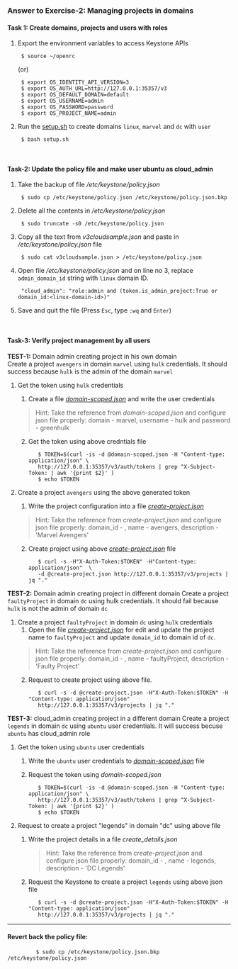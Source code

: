 ### Answer to Exercise-2: Managing projects in domains
#### Task 1: Create domains, projects and users with roles
1. Export the environment variables to access Keystone APIs

        $ source ~/openrc

    (or)
    
        $ export OS_IDENTITY_API_VERSION=3
        $ export OS_AUTH_URL=http://127.0.0.1:35357/v3
        $ export OS_DEFAULT_DOMAIN=default
        $ export OS_USERNAME=admin
        $ export OS_PASSWORD=password
        $ export OS_PROJECT_NAME=admin
2. Run the [setup.sh](setup.sh) to create domains `linux`, `marvel` and `dc` with `user`

        $ bash setup.sh

<br>

#### Task-2: Update the policy file and make user ubuntu as cloud_admin
1. Take the backup of file _/etc/keystone/policy.json_

        $ sudo cp /etc/keystone/policy.json /etc/keystone/policy.json.bkp
2. Delete all the contents in _/etc/keystone/policy.json_

        $ sudo truncate -s0 /etc/keystone/policy.json
3. Copy all the text from _v3cloudsample.json_ and paste in _/etc/keystone/policy.json_ file

        $ sudo cat v3cloudsample.json > /etc/keystone/policy.json
4. Open file _/etc/keystone/policy.json_ and on line no 3, replace `admin_domain_id` string with `linux` domain ID.

        "cloud_admin": "role:admin and (token.is_admin_project:True or domain_id:<linux-domain-id>)"
5. Save and quit the file (Press `Esc`, type `:wq` and `Enter`)

<br>

#### Task-3: Verify project management by all users
__TEST-1:__ Domain admin creating project in his own domain  
Create a project `avengers` in domain `marvel` using
`hulk` credentials. It should success because `hulk` is the admin of the domain `marvel`

1. Get the token using `hulk` credentials
    1. Create a file [_domain-scoped.json_](domain-scoped.json) and write the user credentials

      > Hint: Take the reference from _domain-scoped.json_ and
      configure json file properly: domain - marvel, username - hulk  and password - greenhulk

    2. Get the token using above credntials file

              $ TOKEN=$(curl -is -d @domain-scoped.json -H "Content-type: application/json" \
              http://127.0.0.1:35357/v3/auth/tokens | grep ^X-Subject-Token: | awk '{print $2}' )
              $ echo $TOKEN
2. Create a project `avengers` using the above generated token
    1. Write the project configuration into a file [_create-project.json_](create-project.json)
    
      > Hint: Take the reference from _create-project.json_ and
      configure json file properly: domain_id - <marvel-domain-id>, name - avengers, description - 'Marvel Avengers'
      
    2. Create project using above [_create-project.json_](create-project.json) file
    
              $ curl -s -H"X-Auth-Token:$TOKEN" -H"Content-type: application/json"  \
              -d @create-project.json http://127.0.0.1:35357/v3/projects | jq "."

__TEST-2:__ Domain admin creating project in different domain
Create a project `faultyProject` in domain `dc` using hulk credentials. 
It should fail because `hulk` is not the admin of domain `dc`

1. Create a project `faultyProject` in domain `dc` using `hulk` credentials
    1. Open the file [_create-project.json_](create-project.json) for edit and update the project name to `faultyProject` and update `domain_id` to
domain id of `dc`.
      > Hint: Take the reference from _create-project.json_ and
      configure json file properly: domain_id - <dc-domain-id>, name - faultyProject, description - 'Faulty Project'
    2. Request to create project using above file.
    
              $ curl -s -d @create-project.json -H"X-Auth-Token:$TOKEN" -H "Content-type: application/json"
              http://127.0.0.1:35357/v3/projects | jq "."


__TEST-3:__ cloud_admin creating project in a different domain
Create a project `legends` in domain `dc` using `ubuntu` user credentials.
It will success becuse `ubuntu` has cloud_admin role

1. Get the token using `ubuntu` user credentials
    1. Write the `ubuntu` user credentials to [_domain-scoped.json_](domain-scoped.json) file
    2. Request the token using _domain-scoped.json_
    
              $ TOKEN=$(curl -is -d @domain-scoped.json -H "Content-type: application/json" \
              http://127.0.0.1:35357/v3/auth/tokens | grep ^X-Subject-Token: | awk '{print $2}' )
              $ echo $TOKEN

2. Request to create a project "legends" in domain "dc" using above file
    1. Write the project details in a file _create_details.json_
        > Hint: Take the reference from _create-project.json_ and
      configure json file properly: domain_id - <dc-domain-id>, name - legends, description - 'DC Legends'
    
    2. Request the Keystone to create a project `legends` using above json file

              $ curl -s -d @create-project.json -H"X-Auth-Token:$TOKEN" -H "Content-type: application/json"
              http://127.0.0.1:35357/v3/projects | jq "."


----------------

#### Revert back the policy file:
             $ sudo cp /etc/keystone/policy.json.bkp /etc/keystone/policy.json
 
